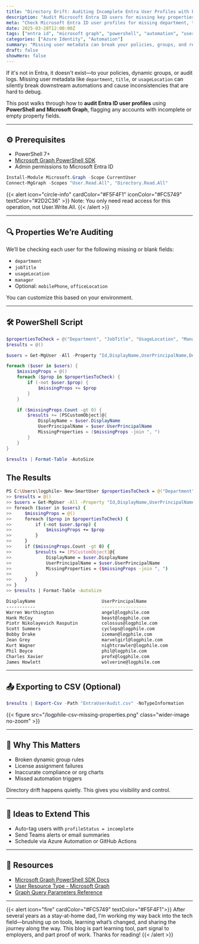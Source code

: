 ```yaml
---
title: "Directory Drift: Auditing Incomplete Entra User Profiles with PowerShell + Graph"
description: "Audit Microsoft Entra ID users for missing key properties using PowerShell and Microsoft Graph."
meta: "Check Microsoft Entra ID user profiles for missing department, title, and usageLocation using PowerShell and Graph. Prevent dynamic group failures and policy misfires."
date: 2025-03-28T12:00:00Z
tags: ["entra id", "microsoft graph", "powershell", "automation", "user audit"]
categories: ["Azure Identity", "Automation"]
summary: "Missing user metadata can break your policies, groups, and reports. Learn how to audit Entra ID user profiles using PowerShell and Microsoft Graph."
draft: false
showHero: false
---
```


If it's not in Entra, it doesn't exist—to your policies, dynamic groups, or audit logs. Missing user metadata like `department`, `title`, or `usageLocation` can silently break downstream automations and cause inconsistencies that are hard to debug.

This post walks through how to **audit Entra ID user profiles** using **PowerShell and Microsoft Graph**, flagging any accounts with incomplete or empty property fields.

---

## ⚙️ Prerequisites

- PowerShell 7+
- [Microsoft Graph PowerShell SDK](https://learn.microsoft.com/en-us/powershell/microsoftgraph/installation)
- Admin permissions to Microsoft Entra ID

```powershell
Install-Module Microsoft.Graph -Scope CurrentUser
Connect-MgGraph -Scopes "User.Read.All", "Directory.Read.All"
```

{{< alert icon="circle-info" cardColor="#F5F4F1" iconColor="#FC5749" textColor="#2D2C36" >}}
Note: You only need read access for this operation, not User.Write.All.
{{< /alert >}}

---

## 🔍 Properties We’re Auditing

We’ll be checking each user for the following missing or blank fields:

- `department`
- `jobTitle`
- `usageLocation`
- `manager`
- Optional: `mobilePhone`, `officeLocation`

You can customize this based on your environment.

---

## 🛠️ PowerShell Script

```powershell
$propertiesToCheck = @("Department", "JobTitle", "UsageLocation", "Manager", "MobilePhone", "OfficeLocation")
$results = @()

$users = Get-MgUser -All -Property "Id,DisplayName,UserPrincipalName,Department,JobTitle,UsageLocation,Manager,MobilePhone,OfficeLocation"

foreach ($user in $users) {
    $missingProps = @()
    foreach ($prop in $propertiesToCheck) {
        if (-not $user.$prop) {
            $missingProps += $prop
        }
    }

    if ($missingProps.Count -gt 0) {
        $results += [PSCustomObject]@{
            DisplayName = $user.DisplayName
            UserPrincipalName = $user.UserPrincipalName
            MissingProperties = ($missingProps -join ", ")
        }
    }
}

$results | Format-Table -AutoSize
```

## The Results

```bash
PS C:\Users\logphile> New-SmartUser $propertiesToCheck = @("Department", "JobTitle", "UsageLocation", "Manager", "MobilePhone", "OfficeLocation")
>> $results = @()
>> $users = Get-MgUser -All -Property "Id,DisplayName,UserPrincipalName,Department,JobTitle,UsageLocation,Manager,MobilePhone,OfficeLocation"
>> foreach ($user in $users) {
>>     $missingProps = @()
>>     foreach ($prop in $propertiesToCheck) {
>>         if (-not $user.$prop) {
>>             $missingProps += $prop
>>         }
>>     }
>>     if ($missingProps.Count -gt 0) {
>>         $results += [PSCustomObject]@{
>>             DisplayName = $user.DisplayName
>>             UserPrincipalName = $user.UserPrincipalName
>>             MissingProperties = ($missingProps -join ", ")
>>         }
>>     }
>> }
>> $results | Format-Table -AutoSize

DisplayName                         UserPrincipalName                            Missing Properties
-----------                         -----------------                            ------------------
Warren Worthington                  angel@logphile.com                           UsageLocation
Hank McCoy                          beast@logphile.com                           UsageLocation
Piotr Nikolayevich Rasputin         colossus@logphile.com                        UsageLocation
Scott Summers                       cyclops@logphile.com                         UsageLocation
Bobby Drake                         iceman@logphile.com                          UsageLocation
Jean Grey                           marvelgirl@logphile.com                      UsageLocation
Kurt Wagner                         nightcrawler@logphile.com                    OfficeLocation
Phil Boyce                          phil@logphile.com                            Department, JobTitle, MobilePhone, OfficeLocation            
Charles Xavier                      profx@logphile.com                           UsageLocation
James Howlett                       wolverine@logphile.com                       UsageLocation
```

---

## 📤 Exporting to CSV (Optional)

```powershell
$results | Export-Csv -Path "EntraUserAudit.csv" -NoTypeInformation
```

{{< figure src="/logphile-csv-missing-properties.png" class="wider-image no-zoom" >}}

---

## 🧠 Why This Matters

- Broken dynamic group rules  
- License assignment failures  
- Inaccurate compliance or org charts  
- Missed automation triggers  

Directory drift happens quietly. This gives you visibility and control.

---

## 🚀 Ideas to Extend This

- Auto-tag users with `profileStatus = incomplete`
- Send Teams alerts or email summaries
- Schedule via Azure Automation or GitHub Actions

---

## 📎 Resources

- [Microsoft Graph PowerShell SDK Docs](https://learn.microsoft.com/en-us/powershell/microsoftgraph/overview)
- [User Resource Type - Microsoft Graph](https://learn.microsoft.com/en-us/graph/api/resources/user)
- [Graph Query Parameters Reference](https://learn.microsoft.com/en-us/graph/query-parameters)

---

{{< alert icon="fire" cardColor="#FC5749" textColor="#F5F4F1">}}
After several years as a stay-at-home dad, I'm working my way back into the tech field—brushing up on tools, learning what’s changed, and sharing the journey along the way. This blog is part learning tool, part signal to employers, and part proof of work. Thanks for reading!
{{< /alert >}}